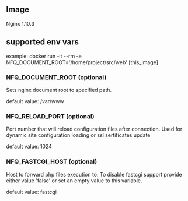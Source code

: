 ## Image
Nginx 1.10.3

## supported env vars

example:
    docker run -it --rm -e NFQ_DOCUMENT_ROOT='/home/project/src/web' [this_image]


### NFQ_DOCUMENT_ROOT (optional)

Sets nginx document root to specified path.

default value: /var/www


### NFQ_RELOAD_PORT (optional)

Port number that will reload configuration files after connection.
Used for dynamic site configuration loading or ssl sertificates update

default value: 1024


### NFQ_FASTCGI_HOST (optional)

Host to forward php files execution to. To disable fastcgi support provide
either value 'false' or set an empty value to this variable.

default value: fastcgi

